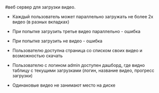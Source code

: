 #веб сервер для загрузки видео.

 - Каждый пользователь может параллельно загружать не более 2х видео (в разных вкладках)
 - При попытке загрузить третье видео параллельно - ошибка
 - При попытке загрузить не видео - ошибка
 - Пользователю доступна страница со списком своих видео и возможностью скачать
 - Пользователю с логином admin доступен дашборд, где видно таблицу с текущими загрузками (логин, название видео, прогресс загрузки)
 
  - Одинаковые видео не занимают место на диске
